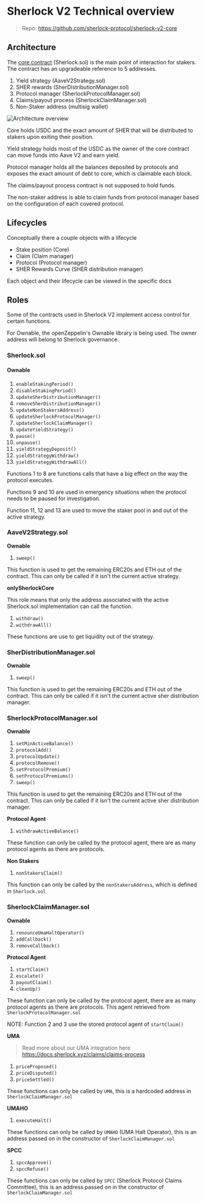 # Sherlock V2 Technical overview

> Repo: https://github.com/sherlock-protocol/sherlock-v2-core

## Architecture

The [core contract](https://github.com/sherlock-protocol/sherlock-v2-core/blob/main/contracts/Sherlock.sol) (Sherlock.sol) is the main point of interaction for stakers. The contract has an upgradeable reference to 5 addresses.

1. Yield strategy (AaveV2Strategy.sol)
2. SHER rewards (SherDistributionManager.sol)
3. Protocol manager (SherlockProtocolManager.sol)
4. Claims/payout process (SherlockClaimManager.sol)
5. Non-Staker address (multisig wallet)

![Architecture overview](https://i.imgur.com/tJ7hH7z.jpg)

Core holds USDC and the exact amount of SHER that will be distributed to stakers upon exiting their position.

Yield strategy holds most of the USDC as the owner of the core contract can move funds into Aave V2 and earn yield.

Protocol manager holds all the balances deposited by protocols and exposes the exact amount of debt to core, which is claimable each block.

The claims/payout process contract is not supposed to hold funds.

The non-staker address is able to claim funds from protocol manager based on the configuration of each covered protocol.

## Lifecycles

Conceptually there a couple objects with a lifecycle

- Stake position (Core)
- Claim (Claim manager)
- Protocol (Protocol manager)
- SHER Rewards Curve (SHER distribution manager)

Each object and their lifecycle can be viewed in the specific docs

## Roles

Some of the contracts used in Sherlock V2 implement access control for certain functions.

For Ownable, the openZeppelin's Ownable library is being used. The owner address will belong to Sherlock governance.

### Sherlock.sol

#### Ownable

1. `enableStakingPeriod()`
2. `disableStakingPeriod()`
3. `updateSherDistributionManager()`
4. `removeSherDistributionManager()`
5. `updateNonStakersAddress()`
6. `updateSherlockProtocolManager()`
7. `updateSherlockClaimManager()`
8. `updateYieldStrategy()`
9. `pause()`
10. `unpause()`
11. `yieldStrategyDeposit()`
12. `yieldStrategyWithdraw()`
13. `yieldStrategyWithdrawAll()`

Functions 1 to 8 are functions calls that have a big effect on the way the protocol executes.

Functions 9 and 10 are used in emergency situations when the protocol needs to be paused for investigation.

Function 11, 12 and 13 are used to move the staker pool in and out of the active strategy.

### AaveV2Strategy.sol

**Ownable**

1. `sweep()`

This function is used to get the remaining ERC20s and ETH out of the contract. This can only be called if it isn't the current active strategy.

**onlySherlockCore**

This role means that only the address associated with the active Sherlock.sol implementation can call the function.

1. `withdraw()`
2. `withdrawAll()`

These functions are use to get liquidity out of the strategy.

### SherDistributionManager.sol

**Ownable**

1. `sweep()`

This function is used to get the remaining ERC20s and ETH out of the contract. This can only be called if it isn't the current active sher distribution manager.

### SherlockProtocolManager.sol

**Ownable**

1. `setMinActiveBalance()`
1. `protocolAdd()`
1. `protocolUpdate()`
1. `protocolRemove()`
1. `setProtocolPremium()`
1. `setProtocolPremiums()`
1. `sweep()`

This function is used to get the remaining ERC20s and ETH out of the contract. This can only be called if it isn't the current active sher distribution manager.

**Protocol Agent**

1. `withdrawActiveBalance()`

These function can only be called by the protocol agent, there are as many protocol agents as there are protocols.

**Non Stakers**

1. `nonStakersClaim()`

This function can only be called by the `nonStakersAddress`, which is defined in `Sherlock.sol`

### SherlockClaimManager.sol

**Ownable**

1. `renounceUmaHaltOperator()`
1. `addCallback()`
1. `removeCallback()`

**Protocol Agent**

1. `startClaim()`
1. `escalate()`
1. `payoutClaim()`
1. `cleanUp()`

These function can only be called by the protocol agent, there are as many protocol agents as there are protocols. This agent retrieved from `SherlockProtocolManager.sol`

NOTE: Function 2 and 3 use the stored protocol agent of `startClaim()`

**UMA**

> Read more about our UMA integration here https://docs.sherlock.xyz/claims/claims-process

1. `priceProposed()`
1. `priceDisputed()`
1. `priceSettled()`

These functions can only be called by `UMA`, this is a hardcoded address in `SherlockClaimManager.sol`

**UMAHO**

1. `executeHalt()`

These functions can only be called by `UMAHO` (UMA Halt Operator), this is an address passed on in the constructor of `SherlockClaimManager.sol`

**SPCC**

1. `spccApprove()`
1. `spccRefuse()`

These functions can only be called by `SPCC` (Sherlock Protocol Claims Committee), this is an address passed on in the constructor of `SherlockClaimManager.sol`
